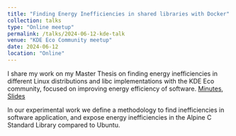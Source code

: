 ```yaml
---
title: "Finding Energy Inefficiencies in shared libraries with Docker"
collection: talks
type: "Online meetup"
permalink: /talks/2024-06-12-kde-talk
venue: "KDE Eco Community meetup"
date: 2024-06-12
location: "Online"
---
```

I share my work on my Master Thesis on finding energy inefficiencies in different Linux distributions and libc implementations with the KDE Eco community, focused on improving energy efficiency of software. [Minutes](https://invent.kde.org/teams/eco/opt-green/-/blob/master/community-meetups/2024-06-12_community-meetup.md), [Slides](https://invent.kde.org/teams/eco/opt-green/-/blob/master/community-meetups/2024-06-12_presentation_Energy_Inefficiencies_Docker.pdf)

In our experimental work we define a methodology to find inefficiencies in software application, and expose energy inefficiencies in the Alpine C Standard Library compared to Ubuntu.





